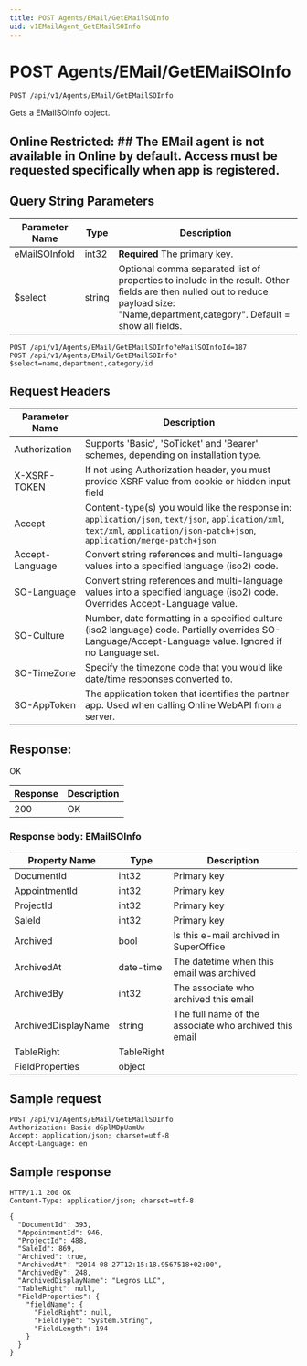 ```yaml
---
title: POST Agents/EMail/GetEMailSOInfo
uid: v1EMailAgent_GetEMailSOInfo
---
```


# POST Agents/EMail/GetEMailSOInfo

```http
POST /api/v1/Agents/EMail/GetEMailSOInfo
```

Gets a EMailSOInfo object.


## Online Restricted: ## The EMail agent is not available in Online by default. Access must be requested specifically when app is registered.






## Query String Parameters

| Parameter Name | Type |  Description |
|----------------|------|--------------|
| eMailSOInfoId | int32 | **Required** The primary key. |
| $select | string |  Optional comma separated list of properties to include in the result. Other fields are then nulled out to reduce payload size: "Name,department,category". Default = show all fields. |

```http
POST /api/v1/Agents/EMail/GetEMailSOInfo?eMailSOInfoId=187
POST /api/v1/Agents/EMail/GetEMailSOInfo?$select=name,department,category/id
```


## Request Headers

| Parameter Name | Description |
|----------------|-------------|
| Authorization  | Supports 'Basic', 'SoTicket' and 'Bearer' schemes, depending on installation type. |
| X-XSRF-TOKEN   | If not using Authorization header, you must provide XSRF value from cookie or hidden input field |
| Accept         | Content-type(s) you would like the response in: `application/json`, `text/json`, `application/xml`, `text/xml`, `application/json-patch+json`, `application/merge-patch+json` |
| Accept-Language | Convert string references and multi-language values into a specified language (iso2) code. |
| SO-Language | Convert string references and multi-language values into a specified language (iso2) code. Overrides Accept-Language value. |
| SO-Culture | Number, date formatting in a specified culture (iso2 language) code. Partially overrides SO-Language/Accept-Language value. Ignored if no Language set. |
| SO-TimeZone | Specify the timezone code that you would like date/time responses converted to. |
| SO-AppToken | The application token that identifies the partner app. Used when calling Online WebAPI from a server. |


## Response:

OK

| Response | Description |
|----------------|-------------|
| 200 | OK |

### Response body: EMailSOInfo

| Property Name | Type |  Description |
|----------------|------|--------------|
| DocumentId | int32 | Primary key |
| AppointmentId | int32 | Primary key |
| ProjectId | int32 | Primary key |
| SaleId | int32 | Primary key |
| Archived | bool | Is this e-mail archived in SuperOffice |
| ArchivedAt | date-time | The datetime when this email was archived |
| ArchivedBy | int32 | The associate who archived this email |
| ArchivedDisplayName | string | The full name of the associate who archived this email |
| TableRight | TableRight |  |
| FieldProperties | object |  |

## Sample request

```http!
POST /api/v1/Agents/EMail/GetEMailSOInfo
Authorization: Basic dGplMDpUamUw
Accept: application/json; charset=utf-8
Accept-Language: en
```

## Sample response

```http_
HTTP/1.1 200 OK
Content-Type: application/json; charset=utf-8

{
  "DocumentId": 393,
  "AppointmentId": 946,
  "ProjectId": 488,
  "SaleId": 869,
  "Archived": true,
  "ArchivedAt": "2014-08-27T12:15:18.9567518+02:00",
  "ArchivedBy": 248,
  "ArchivedDisplayName": "Legros LLC",
  "TableRight": null,
  "FieldProperties": {
    "fieldName": {
      "FieldRight": null,
      "FieldType": "System.String",
      "FieldLength": 194
    }
  }
}
```